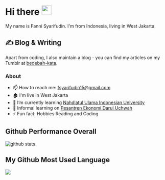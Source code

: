 # Hi there <img src="https://raw.githubusercontent.com/MartinHeinz/MartinHeinz/master/wave.gif" width="30px">


<!--**fs-15/fs-15** is a ✨ _special_ ✨ repository because its `README.md` (this file) appears on your GitHub profile. 
Here are some ideas to get you started:-->

My name is Fanni Syarifudin. I'm from Indonesia, living in West Jakarta.

## &#x270d; Blog & Writing

Apart from coding, I also maintain a blog - you can find my articles on my Tumblr at [bedebah-kata](https://bedebah-kata.tumblr).

### About
- 📫 How to reach me: fsyarifudin15@gmail.com
- 🏠 I'm live in West Jakarta
- 🏫 I’m currently learning [Nahdlatul Ulama Indonesian University](https://unusia.ac.id)
- 🏬 Informal learning on [Pesantren Ekonomi Darul Uchwah](https://hobindonesia.id)
- ⚡ Fun fact: Hobbies Reading and Coding

## Github Performance Overall

![github stats](https://github-readme-stats.vercel.app/api?username=fs-15&show_icons=true)

## My Github Most Used Language

<img src="https://github-readme-stats.vercel.app/api/top-langs/?username=fs-15&theme=vue">


